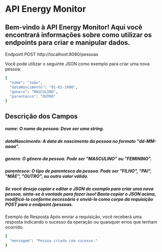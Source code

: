 # API Energy Monitor
## Bem-vindo à API Energy Monitor! Aqui você encontrará informações sobre como utilizar os endpoints para criar e manipular dados.

Endpoint
POST http://localhost:8080/pessoas

Você pode utilizar o seguinte JSON como exemplo para criar uma nova pessoa:

```sh
{
  "nome": "João",
  "dataNascimento": "01-01-1990",
  "genero": "MASCULINO",
  "parentesco": "OUTRO"
}
```


## Descrição dos Campos
##### nome: O nome da pessoa. Deve ser uma string.
##### dataNascimento: A data de nascimento da pessoa no formato "dd-MM-aaaa".
##### genero: O gênero da pessoa. Pode ser "MASCULINO" ou "FEMININO".
##### parentesco: O tipo de parentesco da pessoa. Pode ser "FILHO", "PAI", "MÃE", "OUTRO", ou outro valor válido.

#####  Se você deseja copiar e editar o JSON de exemplo para criar uma nova pessoa, sinta-se à vontade para fazer isso! Basta copiar o JSON acima, modificá-lo conforme necessário e enviá-lo como corpo da requisição POST para o endpoint /pessoas.

Exemplo de Resposta
Após enviar a requisição, você receberá uma resposta indicando o sucesso da operação ou quaisquer erros que tenham ocorrido.
```sh
{
  "mensagem": "Pessoa criada com sucesso."
}
```
